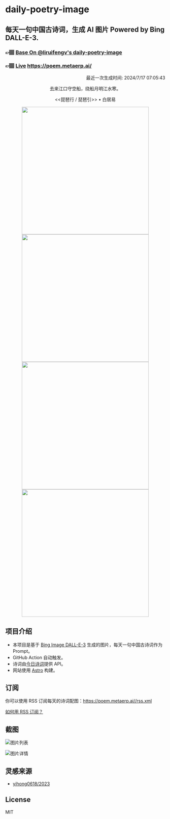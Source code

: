 
# daily-poetry-image

## 每天一句中国古诗词，生成 AI 图片 Powered by Bing DALL-E-3.

### 👉🏽 [Base On @liruifengv's daily-poetry-image](https://github.com/liruifengv/daily-poetry-image)

### 👉🏽 [Live](https://poem.metaerp.ai/) https://poem.metaerp.ai/

<p align="right">
  最近一次生成时间: 2024/7/17 07:05:43
</p>
<p align="center">
去来江口守空船，绕船月明江水寒。
</p>
<p align="center">
<<琵琶行 / 琵琶引>> • 白居易
</p>
<p align="center">
<img src="https://tse1.mm.bing.net/th/id/OIG2.9bGr6ZTxQIDfIwlEC1Fd" height="400" width="400" />
<img src="https://tse2.mm.bing.net/th/id/OIG2.AYOYcTI_GaLfqmyq0DrY" height="400" width="400" />
<img src="https://tse3.mm.bing.net/th/id/OIG2.pC1yN9pvbq_FoCecdUVn" height="400" width="400" />
<img src="https://tse1.mm.bing.net/th/id/OIG2.dwO15nWMYnPi6P0BW9Tc" height="400" width="400" />
</p>

## 项目介绍

-   本项目是基于 [Bing Image DALL-E-3](https://www.bing.com/images/create) 生成的图片，每天一句中国古诗词作为 Prompt。
-   GitHub Action 自动触发。
-   诗词由[今日诗词](https://www.jinrishici.com/)提供 API。
-   网站使用 [Astro](https://astro.build) 构建。

## 订阅

你可以使用 RSS 订阅每天的诗词配图：https://poem.metaerp.ai//rss.xml

[如何用 RSS 订阅？](https://zhuanlan.zhihu.com/p/55026716)

## 截图

![图片列表](./screenshots/01.png)

![图片详情](./screenshots/02.png)

## 灵感来源

-   [yihong0618/2023](https://github.com/yihong0618/2023)

## License

MIT
